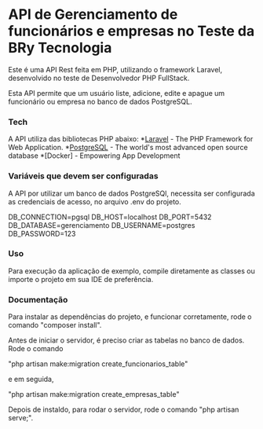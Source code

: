 # API de Gerenciamento de funcionários e empresas no Teste da BRy Tecnologia

Este é uma API Rest feita em PHP, utilizando o framework Laravel, desenvolvido no teste de Desenvolvedor PHP FullStack.

Esta API permite que um usuário liste, adicione, edite e apague um funcionário ou empresa no banco de dados PostgreSQL.

### Tech

A API utiliza das bibliotecas PHP abaixo:
*[Laravel] - The PHP Framework for Web Application.
*[PostgreSQL] - The world's most advanced open source database
*[Docker] - Empowering App Development

### Variáveis que devem ser configuradas

A API por utilizar um banco de dados PostgreSQl, necessita ser configurada as credenciais de acesso, no arquivo .env do projeto. 

DB_CONNECTION=pgsql
DB_HOST=localhost
DB_PORT=5432
DB_DATABASE=gerenciamento
DB_USERNAME=postgres
DB_PASSWORD=123

### Uso 

Para execução da aplicação de exemplo, compile diretamente as classes ou importe o projeto em sua IDE de preferência.

### Documentação

Para instalar as dependências do projeto, e funcionar corretamente, rode o comando "composer install".

Antes de iniciar o servidor, é preciso criar as tabelas no banco de dados. Rode o comando 

"php artisan make:migration create_funcionarios_table" 

e em seguida,

"php artisan make:migration create_empresas_table"

Depois de instaldo, para rodar o servidor, rode o comando "php artisan serve;". 


[Laravel]: <https://laravel.com/>
[PostgreSQL]: https://www.postgresql.org/

